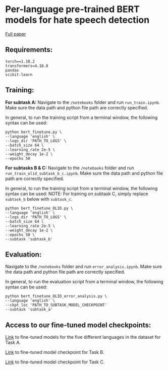# Per-language pre-trained BERT models for hate speech detection

[Full paper](https://drive.google.com/file/d/1YmO5iou8OHDZ_6O0cciS_lIA8spmkg94/view?usp=sharing)

## **Requirements:**

```
torch==1.10.2
transformers=4.18.0
pandas
scikit-learn
```

## **Training:**

****For subtask A:****
Navigate to the `/notebooks` folder and run `run_train.ipynb`. Make sure the data path and python file path are correctly specified.

In general, to run the training script from a terminal window, the following syntax can be used:

    python bert_finetune.py \
    --language 'english' \
    --logs_dir 'PATH_TO_LOGS' \
    --batch_size 64 \
    --learning_rate 2e-5 \
    --weight_decay 1e-2 \
    --epochs 50

****For subtasks B & C:****
Navigate to the `/notebooks` folder and run `run_train_olid_subtask_b_c.ipynb`. Make sure the data path and python file path are correctly specified.

In general, to run the training script from a terminal window, the following syntax can be used:
NOTE: For training on subtask C, simply replace `subtask_b` below with `subtask_c`.

    python bert_finetune_OLID.py \
    --language 'english' \
    --logs_dir 'PATH_TO_LOGS' \
    --batch_size 64 \
    --learning_rate 2e-5 \
    --weight_decay 1e-2 \
    --epochs 50 \
    --subtask 'subtask_b'

## **Evaluation:**

Navigate to the `/notebooks` folder and run `error_analysis.ipynb`. Make sure the data path and python file path are correctly specified.

In general, to run the evaluation script from a terminal window, the following syntax can be used:

    python bert_finetune_OLID_error_analysis.py \
    --language 'english' \
    --ckpt_loc 'PATH_TO_SUBTASK_MODEL_CHECKPOINT'
    --subtask 'subtask_a'
## **Access to our fine-tuned model checkpoints:**

[Link](https://drive.google.com/drive/folders/1-FckcqYSeOeLGeYfvdCyyPNNe6AYzFyZ?usp=sharing) to fine-tuned models for the five different languages in the dataset for Task A.

[Link](https://drive.google.com/drive/folders/1qYjEy3I4Ve8ZJ8nJS_xTb9EhIz3riJcU?usp=sharing) to fine-tuned model checkpoint for Task B.

[Link](https://drive.google.com/drive/folders/1fD8O8eNxxaS2efnX0SSL65UnoQaRtoXL?usp=sharing) to fine-tuned model checkpoint for Task C.
